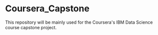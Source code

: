 # Coursera_Capstone
This repository will be mainly used for the Coursera's IBM Data Science course capstone project.
